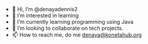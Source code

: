 - 👋 Hi, I’m @denayadennis2
- 👀 I’m interested in learning 
- 🌱 I’m currently learning programming using Java
- 💞️ I’m looking to collaborate on tech projects.
- 📫 How to reach me, do me denaya@konetahub.org

<!---
denayadennis2/denayadennis2 is a ✨ special ✨ repository because its `README.md` (this file) appears on your GitHub profile.
You can click the Preview link to take a look at your changes.
--->
